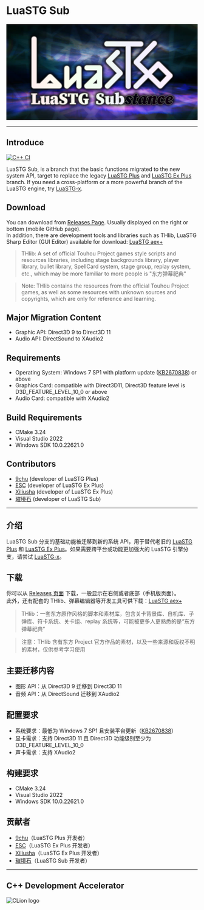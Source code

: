 # LuaSTG Sub

![LuaSTG Sub Imagination](Imagination.png)

---

## Introduce

[![C++ CI](https://github.com/Legacy-LuaSTG-Engine/LuaSTG-Sub/actions/workflows/cpp-ci.yml/badge.svg)](https://github.com/Legacy-LuaSTG-Engine/LuaSTG-Sub/actions/workflows/cpp-ci.yml)

LuaSTG Sub, is a branch that the basic functions migrated to the new system API, target to replace the legacy [LuaSTG Plus](https://github.com/9chu/LuaSTGPlus) and [LuaSTG Ex Plus](https://github.com/Legacy-LuaSTG-Engine/Legacy-LuaSTG-Ex-Plus) branch. If you need a cross-platform or a more powerful branch of the LuaSTG engine, try [LuaSTG-x](https://github.com/Xrysnow/LuaSTG-x).

## Download

You can download from [Releases Page](https://github.com/Legacy-LuaSTG-Engine/LuaSTG-Sub/releases). Usually displayed on the right or bottom (mobile GitHub page).  
In addition, there are development tools and libraries such as THlib, LuaSTG Sharp Editor (GUI Editor) available for download: [LuaSTG aex+](https://1drv.ms/u/s!ArZp3hbkNGe2jT1fdXNIlSUzhLaV?e=jIaz4p)

> THlib: A set of official Touhou Project games style scripts and resources libraries, including stage backgrounds library, player library, bullet library, SpellCard system, stage group, replay system, etc., which may be more familiar to more people is "东方弹幕祀典"

> Note: THlib contains the resources from the official Touhou Project games, as well as some resources with unknown sources and copyrights, which are only for reference and learning.

## Major Migration Content

* Graphic API: Direct3D 9 to Direct3D 11
* Audio API: DirectSound to XAudio2

## Requirements

* Operating System: Windows 7 SP1 with platform update ([KB2670838](https://www.microsoft.com/en-us/download/details.aspx?id=36805)) or above
* Graphics Card: compatible with Direct3D11, Direct3D feature level is D3D_FEATURE_LEVEL_10_0 or above
* Audio Card: compatible with XAudio2

## Build Requirements

* CMake 3.24
* Visual Studio 2022
* Windows SDK 10.0.22621.0

## Contributors

* [9chu](https://github.com/9chu) (developer of LuaSTG Plus)
* [ESC](https://github.com/ExboCooope) (developer of LuaSTG Ex Plus)
* [Xiliusha](https://github.com/Xiliusha) (developer of LuaSTG Ex Plus)
* [璀境石](https://github.com/Demonese) (developer of LuaSTG Sub)

---

## 介绍  

LuaSTG Sub 分支的基础功能被迁移到新的系统 API，用于替代老旧的 [LuaSTG Plus](https://github.com/9chu/LuaSTGPlus) 和 [LuaSTG Ex Plus](https://github.com/Legacy-LuaSTG-Engine/Legacy-LuaSTG-Ex-Plus)。如果需要跨平台或功能更加强大的 LuaSTG 引擎分支，请尝试 [LuaSTG-x](https://github.com/Xrysnow/LuaSTG-x)。  

## 下载  

你可以从 [Releases 页面](https://github.com/Legacy-LuaSTG-Engine/LuaSTG-Sub/releases) 下载，一般显示在右侧或者底部（手机版页面）。  
此外，还有配套的 THlib、弹幕编辑器等开发工具可供下载：[LuaSTG aex+](https://1drv.ms/u/s!ArZp3hbkNGe2jT1fdXNIlSUzhLaV?e=jIaz4p)  

> THlib：一套东方原作风格的脚本和素材库，包含关卡背景库、自机库、子弹库、符卡系统、关卡组、replay 系统等，可能被更多人更熟悉的是“东方弹幕祀典”  

> 注意：THlib 含有东方 Project 官方作品的素材，以及一些来源和版权不明的素材，仅供参考学习使用  

## 主要迁移内容  

* 图形 API：从 Direct3D 9 迁移到 Direct3D 11  
* 音频 API：从 DirectSound 迁移到 XAudio2  

## 配置要求  

* 系统要求：最低为 Windows 7 SP1 且安装平台更新（[KB2670838](https://www.microsoft.com/en-us/download/details.aspx?id=36805)）  
* 显卡需求：支持 Direct3D 11 且 Direct3D 功能级别至少为 D3D_FEATURE_LEVEL_10_0  
* 声卡需求：支持 XAudio2  

## 构建要求

* CMake 3.24
* Visual Studio 2022
* Windows SDK 10.0.22621.0

## 贡献者  

* [9chu](https://github.com/9chu)（LuaSTG Plus 开发者）  
* [ESC](https://github.com/ExboCooope)（LuaSTG Ex Plus 开发者）  
* [Xiliusha](https://github.com/Xiliusha)（LuaSTG Ex Plus 开发者）  
* [璀境石](https://github.com/Demonese)（LuaSTG Sub 开发者）  


---

## C++ Development Accelerator

![CLion logo](https://resources.jetbrains.com/storage/products/company/brand/logos/CLion.svg)
